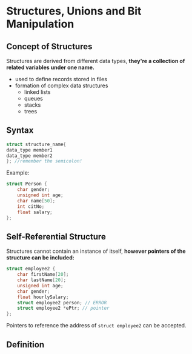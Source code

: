 # Structures, Unions and Bit Manipulation

## Concept of Structures

Structures are derived from different data types, **they're a collection of related variables under one name.**

- used to define records stored in files
- formation of complex data structures
    - linked lists
    - queues
    - stacks
    - trees

## Syntax

```C
struct structure_name{
data_type member1
data_type member2
}; //remember the semicolon!
```

Example:

```C
struct Person {
    char gender;
    unsigned int age;
    char name[50];
    int citNo;
    float salary;
};
```

## Self-Referential Structure

Structures cannot contain an instance of itself, **however pointers of the structure can be included:**

```C
struct employee2 {
    char firstName[20];
    char lastName[20];
    unsigned int age;
    char gender;
    float hourlySalary;
    struct employee2 person; // ERROR
    struct employee2 *ePtr; // pointer
};
```

Pointers to reference the address of `struct employee2` can be accepted.

## Definition  